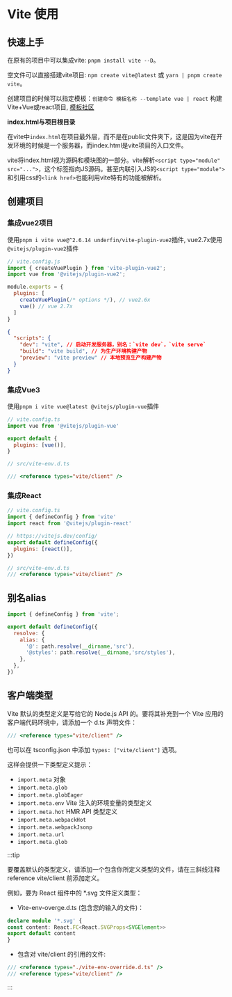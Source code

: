 # Vite 使用

## 快速上手

在原有的项目中可以集成vite: `pnpm install vite --D`。

空文件可以直接搭建vite项目: `npm create vite@latest` 或 `yarn | pnpm create vite`。

创建项目的时候可以指定模板：`创建命令 模板名称 --template vue | react` 构建Vite+Vue或react项目, [模板社区](https://github.com/vitejs/awesome-vite#templates)

**index.html与项目根目录**

在vite中`index.html`在项目最外层，而不是在public文件夹下，这是因为vite在开发环境的时候是一个服务器，而index.html是vite项目的入口文件。

vite将index.html视为源码和模块图的一部分。vite解析`<script type="module" src="...">`，这个标签指向JS源码。甚至内联引入JS的`<script type="module">`和引用css的`<link href>`也能利用vite特有的功能被解析。

## 创建项目

### 集成vue2项目

使用`pnpm i vite vue@^2.6.14 underfin/vite-plugin-vue2`插件, vue2.7x使用`@vitejs/plugin-vue2`插件

```javascript
// vite.config.js
import { createVuePlugin } from 'vite-plugin-vue2';
import vue from '@vitejs/plugin-vue2';

module.exports = {
  plugins: [
    createVuePlugin(/* options */), // vue2.6x
    vue() // vue 2.7x
  ]
}
```

```json
{
  "scripts": {
    "dev": "vite", // 启动开发服务器，别名：`vite dev`，`vite serve`
    "build": "vite build", // 为生产环境构建产物
    "preview": "vite preview" // 本地预览生产构建产物
  }
}
```



### 集成Vue3

使用`pnpm i vite vue@latest @vitejs/plugin-vue`插件

```javascript
// vite.config.ts
import vue from '@vitejs/plugin-vue'

export default {
  plugins: [vue()],
}
```

```typescript
// src/vite-env.d.ts

/// <reference types="vite/client" />
```

### 集成React

```javascript
// vite.config.ts
import { defineConfig } from 'vite'
import react from '@vitejs/plugin-react'

// https://vitejs.dev/config/
export default defineConfig({
  plugins: [react()],
})
```

```typescript
// src/vite-env.d.ts
/// <reference types="vite/client" />
```

## 别名alias

```javascript
import { defineConfig } from 'vite';

export default defineConfig({
  resolve: {
    alias: {
      '@': path.resolve(__dirname,'src'),
      '@styles': path.resolve(__dirname,'src/styles'),
    },
  },
})
```

## 客户端类型

Vite 默认的类型定义是写给它的 Node.js API 的。要将其补充到一个 Vite 应用的客户端代码环境中，请添加一个 d.ts 声明文件：

```typescript
/// <reference types="vite/client" />
```

也可以在 tsconfig.json 中添加 `types: ["vite/client"]` 选项。

这样会提供一下类型定义提示：

- `import.meta` 对象
- `import.meta.glob`
- `import.meta.globEager`
- `import.meta.env` Vite 注入的环境变量的类型定义
- `import.meta.hot`  HMR API 类型定义
- `import.meta.webpackHot`
- `import.meta.webpackJsonp`
- `import.meta.url`
- `import.meta.glob`

:::tip

要覆盖默认的类型定义，请添加一个包含你所定义类型的文件，请在三斜线注释 reference vite/client 前添加定义。

例如，要为 React 组件中的 *.svg 文件定义类型：

- Vite-env-overge.d.ts (包含您的输入的文件)：

```ts
declare module '*.svg' {
const content: React.FC<React.SVGProps<SVGElement>>
export default content
}
```

- 包含对 vite/client 的引用的文件:

```ts
/// <reference types="./vite-env-override.d.ts" />
/// <reference types="vite/client" />
```
:::








